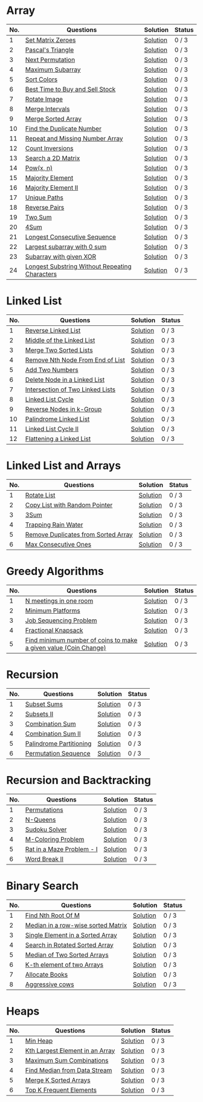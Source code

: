 <h1>Array</h1>

| No. | Questions                                                                                                                                              | Solution                                                                                                                                        | Status |
| --- | ------------------------------------------------------------------------------------------------------------------------------------------------------ | ----------------------------------------------------------------------------------------------------------------------------------------------- | ------ |
| 1   | <a href="https://leetcode.com/problems/set-matrix-zeroes/description/">Set Matrix Zeroes</a>                                                           | <a href="https://github.com/sanjay9616/Striver-180/blob/master/Set%20Matrix%20Zeroes/Solution.md">Solution</a>                                  | 0 / 3  |
| 2   | <a href="https://leetcode.com/problems/pascals-triangle/description/">Pascal's Triangle</a>                                                            | <a href="https://github.com/sanjay9616/Striver-180/blob/master/Pascal's%20Triangle/Solution.md">Solution</a>                                    | 0 / 3  |
| 3   | <a href="https://leetcode.com/problems/next-permutation/description/">Next Permutation</a>                                                             | <a href="https://github.com/sanjay9616/Striver-180/blob/master/Next%20Permutation/Solution.md">Solution</a>                                     | 0 / 3  |
| 4   | <a href="https://leetcode.com/problems/maximum-subarray/description/">Maximum Subarray</a>                                                             | <a href="https://github.com/sanjay9616/Striver-180/blob/master/Maximum%20Subarray/Solution.md">Solution</a>                                     | 0 / 3  |
| 5   | <a href="https://leetcode.com/problems/sort-colors/description/">Sort Colors</a>                                                                       | <a href="https://github.com/sanjay9616/Striver-180/blob/master/Sort%20Colors/Soution.md">Solution</a>                                           | 0 / 3  |
| 6   | <a href="https://leetcode.com/problems/best-time-to-buy-and-sell-stock/description/">Best Time to Buy and Sell Stock</a>                               | <a href="https://github.com/sanjay9616/Striver-180/blob/master/Best%20Time%20to%20Buy%20and%20Sell%20Stock/Solution.md">Solution</a>            | 0 / 3  |
| 7   | <a href="https://leetcode.com/problems/rotate-image/description/">Rotate Image</a>                                                                     | <a href="https://github.com/sanjay9616/Striver-180/blob/master/Rotate%20Image/Solution.md">Solution</a>                                         | 0 / 3  |
| 8   | <a href="https://leetcode.com/problems/merge-intervals/description/">Merge Intervals</a>                                                               | <a href="https://github.com/sanjay9616/Striver-180/blob/master/Merge%20Intervals/Solution.md">Solution</a>                                      | 0 / 3  |
| 9   | <a href="https://leetcode.com/problems/merge-sorted-array/description/">Merge Sorted Array</a>                                                         | <a href="https://github.com/sanjay9616/Striver-180/blob/master/Merge%20Sorted%20Array/Solution.md">Solution</a>                                 | 0 / 3  |
| 10  | <a href="https://leetcode.com/problems/find-the-duplicate-number/description/">Find the Duplicate Number</a>                                           | <a href="https://github.com/sanjay9616/Striver-180/blob/master/Find%20the%20Duplicate%20Number/Soluion.md">Solution</a>                         | 0 / 3  |
| 11  | <a href="https://www.interviewbit.com/problems/repeat-and-missing-number-array/">Repeat and Missing Number Array</a>                                   | <a href="https://github.com/sanjay9616/Striver-180/blob/master/Repeat%20and%20Missing%20Number%20Array/Solution.md">Solution</a>                | 0 / 3  |
| 12  | <a href="https://www.naukri.com/code360/problems/count-inversions_615">Count Inversions</a>                                                            | <a href="https://github.com/sanjay9616/Striver-180/blob/master/Count%20Inversions/Solution.md">Solution</a>                                     | 0 / 3  |
| 13  | <a href="https://leetcode.com/problems/search-a-2d-matrix/description/">Search a 2D Matrix</a>                                                         | <a href="https://github.com/sanjay9616/Striver-180/blob/master/Search%20a%202D%20Matrix/Solution.md">Solution</a>                               | 0 / 3  |
| 14  | <a href="https://leetcode.com/problems/powx-n/description/">Pow(x, n)</a>                                                                              | <a href="https://github.com/sanjay9616/Striver-180/blob/master/Pow(x%2C%20n)/Solution.md">Solution</a>                                          | 0 / 3  |
| 15  | <a href="https://leetcode.com/problems/majority-element/description/">Majority Element</a>                                                             | <a href="https://github.com/sanjay9616/Striver-180/blob/master/Majority%20Element/Solution.md">Solution</a>                                     | 0 / 3  |
| 16  | <a href="https://leetcode.com/problems/majority-element-ii/description/">Majority Element II</a>                                                       | <a href="https://github.com/sanjay9616/Striver-180/blob/master/Majority%20Element%20II/Solution.md">Solution</a>                                | 0 / 3  |
| 17  | <a href="https://leetcode.com/problems/unique-paths/description/">Unique Paths</a>                                                                     | <a href="https://github.com/sanjay9616/Striver-180/blob/master/Unique%20Paths/Solution.md">Solution</a>                                         | 0 / 3  |
| 18  | <a href="https://leetcode.com/problems/reverse-pairs/description/">Reverse Pairs</a>                                                                   | <a href="https://github.com/sanjay9616/Striver-180/blob/master/Reverse%20Pairs/Solution.md">Solution</a>                                        | 0 / 3  |
| 19  | <a href="https://leetcode.com/problems/two-sum/description/">Two Sum</a>                                                                               | <a href="https://github.com/sanjay9616/Striver-180/blob/master/Two%20Sum/Solution.md">Solution</a>                                              | 0 / 3  |
| 20  | <a href="https://leetcode.com/problems/4sum/">4Sum</a>                                                                                                 | <a href="https://github.com/sanjay9616/Striver-180/blob/master/4Sum/Solution.md">Solution</a>                                                   | 0 / 3  |
| 21  | <a href="https://leetcode.com/problems/longest-consecutive-sequence/description/">Longest Consecutive Sequence</a>                                     | <a href="https://github.com/sanjay9616/Striver-180/blob/master/Longest%20Consecutive%20Sequence/Solution.md">Solution</a>                       | 0 / 3  |
| 22  | <a href="https://www.geeksforgeeks.org/problems/largest-subarray-with-0-sum/1">Largest subarray with 0 sum</a>                                         | <a href="https://github.com/sanjay9616/Striver-180/blob/master/Largest%20subarray%20with%200%20sum/Solution.md">Solution</a>                    | 0 / 3  |
| 23  | <a href="https://www.interviewbit.com/problems/subarray-with-given-xor/">Subarray with given XOR</a>                                                   | <a href="https://github.com/sanjay9616/Striver-180/blob/master/Subarray%20with%20given%20XOR/Solution.md">Solution</a>                          | 0 / 3  |
| 24  | <a href="https://leetcode.com/problems/longest-substring-without-repeating-characters/description/">Longest Substring Without Repeating Characters</a> | <a href="https://github.com/sanjay9616/Striver-180/blob/master/Longest%20Substring%20Without%20Repeating%20Characters/Solution.md">Solution</a> | 0 / 3  |

<h1>Linked List</h1>

| No. | Questions                                                                                                                  | Solution                                                                                                                              | Status |
| --- | -------------------------------------------------------------------------------------------------------------------------- | ------------------------------------------------------------------------------------------------------------------------------------- | ------ |
| 1   | <a href="https://leetcode.com/problems/reverse-linked-list/description/">Reverse Linked List</a>                           | <a href="https://github.com/sanjay9616/Striver-180/blob/master/Reverse%20Linked%20List/Solution.md">Solution</a>                      | 0 / 3  |
| 2   | <a href="https://leetcode.com/problems/middle-of-the-linked-list/description/">Middle of the Linked List</a>               | <a href="https://github.com/sanjay9616/Striver-180/blob/master/Middle%20of%20the%20Linked%20List/Solution.md">Solution</a>            | 0 / 3  |
| 3   | <a href="https://leetcode.com/problems/merge-two-sorted-lists/description/">Merge Two Sorted Lists</a>                     | <a href="https://github.com/sanjay9616/Striver-180/blob/master/Merge%20Two%20Sorted%20Lists/Solution.md">Solution</a>                 | 0 / 3  |
| 4   | <a href="https://leetcode.com/problems/remove-nth-node-from-end-of-list/description/">Remove Nth Node From End of List</a> | <a href="https://github.com/sanjay9616/Striver-180/blob/master/Remove%20Nth%20Node%20From%20End%20of%20List/Solution.md">Solution</a> | 0 / 3  |
| 5   | <a href="https://leetcode.com/problems/add-two-numbers/description/">Add Two Numbers</a>                                   | <a href="https://github.com/sanjay9616/Striver-180/blob/master/Add%20Two%20Numbers/Solution.md">Solution</a>                          | 0 / 3  |
| 6   | <a href="https://leetcode.com/problems/delete-node-in-a-linked-list/description/">Delete Node in a Linked List</a>         | <a href="https://github.com/sanjay9616/Striver-180/blob/master/Delete%20Node%20in%20a%20Linked%20List/Solution.md">Solution</a>       | 0 / 3  |
| 7   | <a href="https://leetcode.com/problems/intersection-of-two-linked-lists/description/">Intersection of Two Linked Lists</a> | <a href="https://github.com/sanjay9616/Striver-180/blob/master/Intersection%20of%20Two%20Linked%20Lists/Solution.md">Solution</a>     | 0 / 3  |
| 8   | <a href="https://leetcode.com/problems/linked-list-cycle/description/">Linked List Cycle</a>                               | <a href="https://github.com/sanjay9616/Striver-180/blob/master/Linked%20List%20Cycle/Solution.md">Solution</a>                        | 0 / 3  |
| 9   | <a href="https://leetcode.com/problems/reverse-nodes-in-k-group/description/">Reverse Nodes in k-Group</a>                 | <a href="https://github.com/sanjay9616/Striver-180/blob/master/Reverse%20Nodes%20in%20k-Group/Solution.md">Solution</a>               | 0 / 3  |
| 10  | <a href="https://leetcode.com/problems/palindrome-linked-list/description/">Palindrome Linked List</a>                     | <a href="https://github.com/sanjay9616/Striver-180/blob/master/Palindrome%20Linked%20List/Solution.md">Solution</a>                   | 0 / 3  |
| 11  | <a href="https://leetcode.com/problems/linked-list-cycle-ii/description/">Linked List Cycle II</a>                         | <a href="https://github.com/sanjay9616/Striver-180/blob/master/Linked%20List%20Cycle%20II/Solution.md">Solution</a>                   | 0 / 3  |
| 12  | <a href="https://www.geeksforgeeks.org/problems/flattening-a-linked-list/1">Flattening a Linked List</a>                   | <a href="https://github.com/sanjay9616/Striver-180/blob/master/Flattening%20a%20Linked%20List/Solution.md">Solution</a>               | 0 / 3  |


<h1>Linked List and Arrays</h1>

| No. | Questions                                                                                                                        | Solution                                                                                                                             | Status |
| --- | -------------------------------------------------------------------------------------------------------------------------------- | ------------------------------------------------------------------------------------------------------------------------------------ | ------ |
| 1   | <a href="https://leetcode.com/problems/rotate-list/description/">Rotate List</a>                                                 | <a href="https://github.com/sanjay9616/Striver-180/blob/master/Rotate%20List/Solution.md">Solution</a>                               | 0 / 3  |
| 2   | <a href="https://leetcode.com/problems/copy-list-with-random-pointer/description/">Copy List with Random Pointer</a>             | <a href="https://github.com/sanjay9616/Striver-180/blob/master/Copy%20List%20with%20Random%20Pointer/Solution.md">Solution</a>       | 0 / 3  |
| 3   | <a href="https://leetcode.com/problems/3sum/description/">3Sum</a>                                                               | <a href="https://github.com/sanjay9616/Striver-180/blob/master/3Sum/Solution.md">Solution</a>                                        | 0 / 3  |
| 4   | <a href="https://leetcode.com/problems/trapping-rain-water/description/">Trapping Rain Water</a>                                 | <a href="https://github.com/sanjay9616/Striver-180/blob/master/Trapping%20Rain%20Water/Solution.md">Solution</a>                     | 0 / 3  |
| 5   | <a href="https://leetcode.com/problems/remove-duplicates-from-sorted-array/description/">Remove Duplicates from Sorted Array</a> | <a href="https://github.com/sanjay9616/Striver-180/blob/master/Remove%20Duplicates%20from%20Sorted%20Array/Solution.md">Solution</a> | 0 / 3  |
| 6   | <a href="https://leetcode.com/problems/max-consecutive-ones/description/">Max Consecutive Ones</a>                               | <a href="https://github.com/sanjay9616/Striver-180/blob/master/Max%20Consecutive%20Ones/Solution.md">Solution</a>                    | 0 / 3  |

<h1>Greedy Algorithms</h1>

| No. | Questions                                                                                                                                                     | Solution                                                                                                                                                                        | Status |
| --- | ------------------------------------------------------------------------------------------------------------------------------------------------------------- | ------------------------------------------------------------------------------------------------------------------------------------------------------------------------------- | ------ |
| 1   | <a href="https://www.geeksforgeeks.org/problems/n-meetings-in-one-room-1587115620/1">N meetings in one room</a>                                               | <a href="https://github.com/sanjay9616/Striver-180/blob/master/N%20meetings%20in%20one%20room/Solution.md">Solution</a>                                                         | 0 / 3  |
| 2   | <a href="https://www.geeksforgeeks.org/problems/minimum-platforms-1587115620/1">Minimum Platforms</a>                                                         | <a href="https://github.com/sanjay9616/Striver-180/blob/master/Minimum%20Platforms/Solution.md">Solution</a>                                                                    | 0 / 3  |
| 3   | <a href="https://www.geeksforgeeks.org/problems/job-sequencing-problem-1587115620/1">Job Sequencing Problem</a>                                               | <a href="https://github.com/sanjay9616/Striver-180/blob/master/Job%20Sequencing%20Problem/Solution.md">Solution</a>                                                             | 0 / 3  |
| 4   | <a href="https://www.geeksforgeeks.org/problems/fractional-knapsack-1587115620/1">Fractional Knapsack</a>                                                     | <a href="https://github.com/sanjay9616/Striver-180/blob/master/Fractional%20Knapsack/Solution.md">Solution</a>                                                                  | 0 / 3  |
| 5   | <a href="https://www.geeksforgeeks.org/find-minimum-number-of-coins-that-make-a-change/">Find minimum number of coins to make a given value (Coin Change)</a> | <a href="https://github.com/sanjay9616/Striver-180/blob/master/Find%20minimum%20number%20of%20coins%20to%20make%20a%20given%20value%20(Coin%20Change)/Solution.md">Solution</a> | 0 / 3  |

<h1>Recursion</h1>

| No. | Questions                                                                                                | Solution                                                                                                           | Status |
| --- | -------------------------------------------------------------------------------------------------------- | ------------------------------------------------------------------------------------------------------------------ | ------ |
| 1   | <a href="https://www.geeksforgeeks.org/problems/subset-sums2234/1">Subset Sums</a>                       | <a href="https://github.com/sanjay9616/Striver-180/blob/master/Subset%20Sums/Solution.md">Solution</a>             | 0 / 3  |
| 2   | <a href="https://leetcode.com/problems/subsets-ii/description/">Subsets II</a>                           | <a href="https://github.com/sanjay9616/Striver-180/blob/master/Subsets%20II/Soution.md">Solution</a>               | 0 / 3  |
| 3   | <a href="https://leetcode.com/problems/combination-sum/description/">Combination Sum</a>                 | <a href="https://github.com/sanjay9616/Striver-180/blob/master/Combination%20Sum/Solution.md">Solution</a>         | 0 / 3  |
| 4   | <a href="https://leetcode.com/problems/combination-sum-ii/description/">Combination Sum II</a>           | <a href="https://github.com/sanjay9616/Striver-180/blob/master/Combination%20Sum%20II/Solution.md">Solution</a>    | 0 / 3  |
| 5   | <a href="https://leetcode.com/problems/palindrome-partitioning/description/">Palindrome Partitioning</a> | <a href="https://github.com/sanjay9616/Striver-180/blob/master/Palindrome%20Partitioning/Solution.md">Solution</a> | 0 / 3  |
| 6   | <a href="https://leetcode.com/problems/permutation-sequence/description/">Permutation Sequence</a>       | <a href="https://github.com/sanjay9616/Striver-180/blob/master/Permutation%20Sequence/Solution.md">Solution</a>    | 0 / 3  |

<h1>Recursion and Backtracking</h1>

| No. | Questions                                                                                                                                           | Solution                                                                                                                      | Status |
| --- | --------------------------------------------------------------------------------------------------------------------------------------------------- | ----------------------------------------------------------------------------------------------------------------------------- | ------ |
| 1   | <a href="https://leetcode.com/problems/permutations/description/">Permutations</a>                                                                  | <a href="https://github.com/sanjay9616/Striver-180/blob/master/Permutations/Solution.md">Solution</a>                         | 0 / 3  |
| 2   | <a href="https://leetcode.com/problems/n-queens/description/">N-Queens</a>                                                                          | <a href="https://github.com/sanjay9616/Striver-180/blob/master/N-Queens/Soution.md">Solution</a>                              | 0 / 3  |
| 3   | <a href="https://leetcode.com/problems/sudoku-solver/description/">Sudoku Solver</a>                                                                | <a href="https://github.com/sanjay9616/Striver-180/blob/master/Sudoku%20Solver/Solution.md">Solution</a>                      | 0 / 3  |
| 4   | <a href="https://www.geeksforgeeks.org/problems/m-coloring-problem-1587115620/1">M-Coloring Problem</a>                                             | <a href="https://github.com/sanjay9616/Striver-180/blob/master/M-Coloring%20Problem/Solution.md">Solution</a>                 | 0 / 3  |
| 5   | <a href="https://www.geeksforgeeks.org/problems/rat-in-a-maze-problem/1">Rat in a Maze Problem - I</a>                                              | <a href="https://github.com/sanjay9616/Striver-180/blob/master/Rat%20in%20a%20Maze%20Problem%20-%20I/Soution.md">Solution</a> | 0 / 3  |
| 6   | <a href="https://www.naukri.com/code360/problems/983635?topList=striver-sde-sheet-problems&utm_source=striver&utm_medium=website">Word Break II</a> | <a href="https://github.com/sanjay9616/Striver-180/blob/master/Word%20Break%20II/Solution.md">Solution</a>                    | 0 / 3  |

<h1>Binary Search</h1>

| No. | Questions                                                                                                                                                                                                                                   | Solution                                                                                                                              | Status |
| --- | ------------------------------------------------------------------------------------------------------------------------------------------------------------------------------------------------------------------------------------------- | ------------------------------------------------------------------------------------------------------------------------------------- | ------ |
| 1   | <a href="https://www.naukri.com/code360/problems/1062679?topList=striver-sde-sheet-problems&utm_source=striver&utm_medium=website">Find Nth Root Of M</a>                                                                                   | <a href="https://github.com/sanjay9616/Striver-180/blob/master/Find%20Nth%20Root%20Of%20M/Solution.md">Solution</a>                   | 0 / 3  |
| 2   | <a href="https://www.geeksforgeeks.org/problems/median-in-a-row-wise-sorted-matrix1527/1?utm_source=youtube&utm_medium=collab_striver_ytdescription&utm_campaign=median-in-a-row-wise-sorted-matrix">Median in a row-wise sorted Matrix</a> | <a href="https://github.com/sanjay9616/Striver-180/blob/master/Median%20in%20a%20row-wise%20sorted%20Matrix/Solution.md">Solution</a> | 0 / 3  |
| 3   | <a href="https://leetcode.com/problems/single-element-in-a-sorted-array/description/">Single Element in a Sorted Array</a>                                                                                                                  | <a href="https://github.com/sanjay9616/Striver-180/blob/master/Single%20Element%20in%20a%20Sorted%20Array/Solution.md">Solution</a>   | 0 / 3  |
| 4   | <a href="https://leetcode.com/problems/search-in-rotated-sorted-array/description/">Search in Rotated Sorted Array</a>                                                                                                                      | <a href="https://github.com/sanjay9616/Striver-180/blob/master/Search%20in%20Rotated%20Sorted%20Array/Solution.md">Solution</a>       | 0 / 3  |
| 5   | <a href="https://leetcode.com/problems/median-of-two-sorted-arrays/description/">Median of Two Sorted Arrays</a>                                                                                                                            | <a href="https://github.com/sanjay9616/Striver-180/blob/master/Median%20of%20Two%20Sorted%20Arrays/Solution.md">Solution</a>          | 0 / 3  |
| 6   | <a href="https://www.geeksforgeeks.org/problems/k-th-element-of-two-sorted-array1317/1">K-th element of two Arrays</a>                                                                                                                      | <a href="https://github.com/sanjay9616/Striver-180/blob/master/K-th%20element%20of%20two%20Arrays/Solution.md">Solution</a>           | 0 / 3  |
| 7   | <a href="https://www.interviewbit.com/problems/allocate-books/">Allocate Books</a>                                                                                                                                                          | <a href="https://github.com/sanjay9616/Striver-180/blob/master/Allocate%20Books/Solution.md">Solution</a>                             | 0 / 3  |
| 8   | <a href="https://www.spoj.com/problems/AGGRCOW/">Aggressive cows</a>                                                                                                                                                                        | <a href="https://github.com/sanjay9616/Striver-180/blob/master/Aggressive%20cows/Solution.md">Solution</a>                            | 0 / 3  |

<h1>Heaps</h1>

| No. | Questions                                                                                                                                                | Solution                                                                                                           | Status |
| --- | -------------------------------------------------------------------------------------------------------------------------------------------------------- | ------------------------------------------------------------------------------------------------------------------ | ------ |
| 1   | <a href="https://www.naukri.com/code360/problems/min-heap_4691801?topList=striver-sde-sheet-problems&utm_source=striver&utm_medium=website">Min Heap</a> | <a href="https://github.com/sanjay9616/Striver-180/blob/master/Subset%20Sums/Solution.md">Solution</a>             | 0 / 3  |
| 2   | <a href="https://leetcode.com/problems/kth-largest-element-in-an-array/description/">Kth Largest Element in an Array</a>                                 | <a href="https://github.com/sanjay9616/Striver-180/blob/master/Subsets%20II/Soution.md">Solution</a>               | 0 / 3  |
| 3   | <a href="https://www.interviewbit.com/problems/maximum-sum-combinations/">Maximum Sum Combinations</a>                                                   | <a href="https://github.com/sanjay9616/Striver-180/blob/master/Combination%20Sum/Solution.md">Solution</a>         | 0 / 3  |
| 4   | <a href="https://leetcode.com/problems/find-median-from-data-stream/description/">Find Median from Data Stream</a>                                       | <a href="https://github.com/sanjay9616/Striver-180/blob/master/Combination%20Sum%20II/Solution.md">Solution</a>    | 0 / 3  |
| 5   | <a href="https://www.naukri.com/code360/problems/merge-k-sorted-arrays_975379">Merge K Sorted Arrays</a>                                                 | <a href="https://github.com/sanjay9616/Striver-180/blob/master/Palindrome%20Partitioning/Solution.md">Solution</a> | 0 / 3  |
| 6   | <a href="https://leetcode.com/problems/top-k-frequent-elements/description/">Top K Frequent Elements</a>                                                 | <a href="https://github.com/sanjay9616/Striver-180/blob/master/Permutation%20Sequence/Solution.md">Solution</a>    | 0 / 3  |